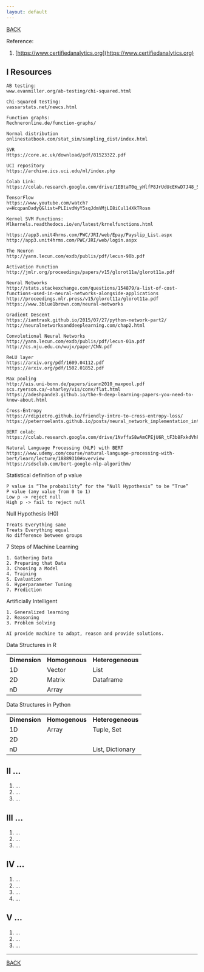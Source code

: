 ```yaml
---
layout: default
---
```


[BACK](./)

Reference:

1. [https://www.certifiedanalytics.org](https://www.certifiedanalytics.org)

## I Resources
```
AB testing:
www.evanmiller.org/ab-testing/chi-squared.html

Chi-Squared testing:
vassarstats.net/newcs.html

Function graphs:
Rechneronline.de/function-graphs/

Normal distribution
onlinestatbook.com/stat_sim/sampling_dist/index.html

SVR
Https://core.ac.uk/download/pdf/81523322.pdf

UCI repository
https://archive.ics.uci.edu/ml/index.php

Colab Link:
https://colab.research.google.com/drive/1EBtaT0q_yHlfP8JrUdUcEKwD7J48_5Ya

TensorFlow
https://www.youtube.com/watch?v=HcqpanDadyQ&list=PLIivdWyY5sqJdmVMjLI8iCul14XkTRosn

Kernel SVM Functions:
Mlkernels.readthedocs.io/en/latest/krnelfunctions.html

https://app3.unit4hrms.com/PWC/JRI/web/Epay/Payslip_List.aspx
http://app3.unit4hrms.com/PWC/JRI/web/login.aspx

The Neuron
http://yann.lecun.com/exdb/publis/pdf/lecun-98b.pdf

Activation Function
http://jmlr.org/proceedings/papers/v15/glorot11a/glorot11a.pdf

Neural Networks
http://stats.stackexchange.com/questions/154879/a-list-of-cost-functions-used-in-neural-networks-alongside-applications
http://proceedings.mlr.press/v15/glorot11a/glorot11a.pdf
https://www.3blue1brown.com/neural-networks

Gradient Descent
https://iamtrask.github.io/2015/07/27/python-network-part2/
http://neuralnetworksanddeeplearning.com/chap2.html

Convolutional Neural Networks
http://yann.lecun.com/exdb/publis/pdf/lecun-01a.pdf
http://cs.nju.edu.cn/wujx/paper/CNN.pdf

ReLU layer
https://arxiv.org/pdf/1609.04112.pdf
https://arxiv.org/pdf/1502.01852.pdf

Max pooling
http://ais.uni-bonn.de/papers/icann2010_maxpool.pdf
scs.ryerson.ca/~aharley/vis/conv/flat.html
https://adeshpande3.github.io/the-9-deep-learning-papers-you-need-to-know-about.html

Cross-Entropy
https://rdipietro.github.io/friendly-intro-to-cross-entropy-loss/
https://peterroelants.github.io/posts/neural_network_implementation_intermezzo02/

BERT colab:
https://colab.research.google.com/drive/1NvffaS8wAmCPEjU6R_tF3b8FxkdVhFR5

Natural Language Processing (NLP) with BERT 
https://www.udemy.com/course/natural-language-processing-with-bert/learn/lecture/18889310#overview
https://sdsclub.com/bert-google-nlp-algorithm/
```
Statistical definition of p value
```
P value is “The probability” for the “Null Hypothesis” to be “True”
P value (any value from 0 to 1)
Low p -> reject null
High p -> fail to reject null
```
Null Hypothesis (H0)
```
Treats Everything same
Treats Everything equal
No difference between groups
```
7 Steps of Machine Learning
```
1. Gathering Data
2. Preparing that Data
3. Choosing a Model
4. Training
5. Evaluation
6. Hyperparameter Tuning
7. Prediction
```
Artificially Intelligent
```
1. Generalized learning
2. Reasoning
3. Problem solving

AI provide machine to adapt, reason and provide solutions.
```

Data Structures in R
<table>
  <tr>
    <th>Dimension</th> <th>Homogenous</th> <th>Heterogeneous</th>
  </tr>
  <tr>
    <td>1D</td> <td>Vector</td> <td>List</td>
  </tr>
  <tr>
    <td>2D</td> <td>Matrix</td> <td>Dataframe</td>
  </tr>
  <tr>
    <td>nD</td> <td>Array</td> <td></td>
  </tr>
</table> 

Data Structures in Python
<table>
  <tr>
    <th>Dimension</th> <th>Homogenous</th> <th>Heterogeneous</th>
  </tr>
  <tr>
    <td>1D</td> <td>Array</td> <td>Tuple, Set</td>
  </tr>
  <tr>
    <td>2D</td> <td></td> <td></td>
  </tr>
  <tr>
    <td>nD</td> <td></td> <td>List, Dictionary</td>
  </tr>
</table>


## II ...

1. ...
1. ...
1. ...

## III ...

1. ...
1. ...
1. ...

## IV ...

1. ...
1. ...
1. ...
1. ...

## V ...

1. ...
1. ...
1. ...

* * *

[BACK](./)
